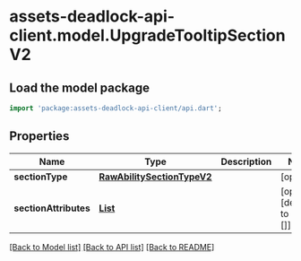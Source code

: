 # assets-deadlock-api-client.model.UpgradeTooltipSectionV2

## Load the model package
```dart
import 'package:assets-deadlock-api-client/api.dart';
```

## Properties
Name | Type | Description | Notes
------------ | ------------- | ------------- | -------------
**sectionType** | [**RawAbilitySectionTypeV2**](RawAbilitySectionTypeV2.md) |  | [optional] 
**sectionAttributes** | [**List<UpgradeTooltipSectionAttributeV2>**](UpgradeTooltipSectionAttributeV2.md) |  | [optional] [default to const []]

[[Back to Model list]](../README.md#documentation-for-models) [[Back to API list]](../README.md#documentation-for-api-endpoints) [[Back to README]](../README.md)


